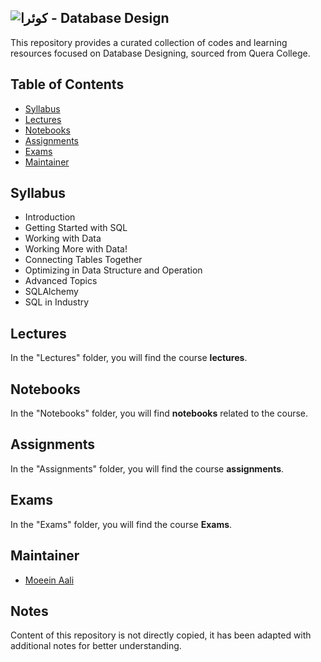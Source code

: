 ## ![کوئرا](https://user-images.githubusercontent.com/49264993/137637114-e0687e95-08eb-4181-98b0-56fe515f6bc7.png)  - Database Design
This repository provides a curated collection of codes and learning resources focused on Database Designing, sourced from Quera College.

## Table of Contents

- [Syllabus](#Syllabus)
- [Lectures](#slides)
- [Notebooks](#notebook)
- [Assignments](#assignments)
- [Exams](#exams)
- [Maintainer](#maintainer)

## Syllabus
- Introduction
- Getting Started with SQL
- Working with Data
- Working More with Data!
- Connecting Tables Together
- Optimizing in Data Structure and Operation
- Advanced Topics
- SQLAlchemy
- SQL in Industry

## Lectures

In the "Lectures" folder, you will find the course **lectures**.

## Notebooks

In the "Notebooks" folder, you will find **notebooks** related to the course.

## Assignments

In the "Assignments" folder, you will find the course **assignments**.

## Exams

In the "Exams" folder, you will find the course **Exams**.

## Maintainer

- [Moeein Aali](https://github.com/moeeinaali)

## Notes

Content of this repository is not directly copied, it has been adapted with additional notes for better understanding.

